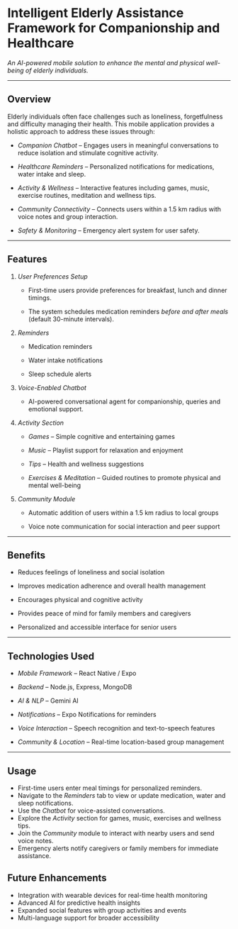 # Intelligent Elderly Assistance Framework for Companionship and Healthcare



*An AI-powered mobile solution to enhance the mental and physical well-being of elderly individuals.*



---



## Overview



Elderly individuals often face challenges such as loneliness, forgetfulness and difficulty managing their health. This mobile application provides a holistic approach to address these issues through:



- *Companion Chatbot* – Engages users in meaningful conversations to reduce isolation and stimulate cognitive activity.

- *Healthcare Reminders* – Personalized notifications for medications, water intake and sleep.

- *Activity & Wellness* – Interactive features including games, music, exercise routines, meditation and wellness tips.

- *Community Connectivity* – Connects users within a 1.5 km radius with voice notes and group interaction.

- *Safety & Monitoring* – Emergency alert system for user safety.



---



## Features



1. *User Preferences Setup*  

   - First-time users provide preferences for breakfast, lunch and dinner timings.  

   - The system schedules medication reminders *before and after meals* (default 30-minute intervals).



2. *Reminders*  

   - Medication reminders  

   - Water intake notifications  

   - Sleep schedule alerts  



3. *Voice-Enabled Chatbot*  

   - AI-powered conversational agent for companionship, queries and emotional support.



4. *Activity Section*  

   - *Games* – Simple cognitive and entertaining games  

   - *Music* – Playlist support for relaxation and enjoyment  

   - *Tips* – Health and wellness suggestions  

   - *Exercises & Meditation* – Guided routines to promote physical and mental well-being  



5. *Community Module*  

   - Automatic addition of users within a 1.5 km radius to local groups  

   - Voice note communication for social interaction and peer support  



---



## Benefits



- Reduces feelings of loneliness and social isolation  

- Improves medication adherence and overall health management  

- Encourages physical and cognitive activity  

- Provides peace of mind for family members and caregivers  

- Personalized and accessible interface for senior users  



---



## Technologies Used



- *Mobile Framework* – React Native / Expo  

- *Backend* – Node.js, Express, MongoDB  

- *AI & NLP* – Gemini AI

- *Notifications* – Expo Notifications for reminders  

- *Voice Interaction* – Speech recognition and text-to-speech features  

- *Community & Location* – Real-time location-based group management  



---



## Usage

- First-time users enter meal timings for personalized reminders.  
- Navigate to the *Reminders* tab to view or update medication, water and sleep notifications.  
- Use the *Chatbot* for voice-assisted conversations.  
- Explore the *Activity* section for games, music, exercises and wellness tips.  
- Join the *Community* module to interact with nearby users and send voice notes.  
- Emergency alerts notify caregivers or family members for immediate assistance.  

## Future Enhancements

- Integration with wearable devices for real-time health monitoring  
- Advanced AI for predictive health insights  
- Expanded social features with group activities and events  
- Multi-language support for broader accessibility
